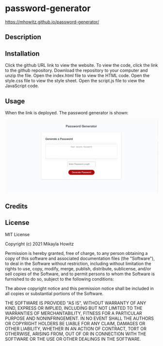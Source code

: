 # password-generator
https://mhowitz.github.io/password-generator/

## Description



## Installation

Click the github URL link to view the website. To view the code, click the link to the github repository. Download the repository to your computer and unzip the file. Open the index.html file to view the HTML code. Open the style.css file to view the style sheet. Open the script.js file to view the JavaScript code.

## Usage

When the link is deployed. The password generator is shown:

![screenshot-of-page](assets/images/opening1.JPG)


## Credits

## License
MIT License

Copyright (c) 2021 Mikayla Howitz

Permission is hereby granted, free of charge, to any person obtaining a copy of this software and associated documentation files (the "Software"), to deal in the Software without restriction, including without limitation the rights to use, copy, modify, merge, publish, distribute, sublicense, and/or sell copies of the Software, and to permit persons to whom the Software is furnished to do so, subject to the following conditions:

The above copyright notice and this permission notice shall be included in all copies or substantial portions of the Software.

THE SOFTWARE IS PROVIDED "AS IS", WITHOUT WARRANTY OF ANY KIND, EXPRESS OR IMPLIED, INCLUDING BUT NOT LIMITED TO THE WARRANTIES OF MERCHANTABILITY, FITNESS FOR A PARTICULAR PURPOSE AND NONINFRINGEMENT. IN NO EVENT SHALL THE AUTHORS OR COPYRIGHT HOLDERS BE LIABLE FOR ANY CLAIM, DAMAGES OR OTHER LIABILITY, WHETHER IN AN ACTION OF CONTRACT, TORT OR OTHERWISE, ARISING FROM, OUT OF OR IN CONNECTION WITH THE SOFTWARE OR THE USE OR OTHER DEALINGS IN THE SOFTWARE.
